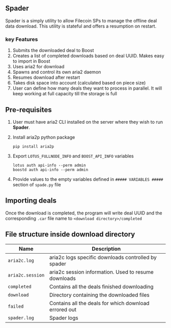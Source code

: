 ## Spader
Spader is a simply utility to allow Filecoin SPs to manage the offline deal data download. This utility is stateful and offers a resumption on restart.

### key Features
1. Submits the downloaded deal to Boost
2. Creates a list of completed downloads based on deal UUID. Makes easy to import in Boost 
3. Uses aria2 for download 
4. Spawns and control its own aria2 daemon 
5. Resumes download after restart 
6. Takes disk space into account (calculated based on piece size)
7. User can define how many deals they want to process in parallel. It will keep working at full capacity till the storage is full

## Pre-requisites
1. User must have aria2 CLI installed on the server where they wish to run **Spader**.
2. Install aria2p python package

    ```shell
    pip install aria2p
    ```
   
3. Export `LOTUS_FULLNODE_INFO` and `BOOST_API_INFO` variables

    ```shell
    lotus auth api-info --perm admin
    boostd auth api-info --perm admin
    ```

4. Provide values to the empty variables defined in `##### VARIABLES #####` section of `spade.py` file

## Importing deals
Once the download is completed, the program will write deal UUID and the corresponding `.car` file name to `<download directory>/completed`

## File structure inside download directory
| Name             | Description                                           |
|------------------|-------------------------------------------------------|
| `aria2c.log`     | aria2c logs specific downloads controlled by spader   |
| `aria2c.session` | aria2c session information. Used to resume downloads  |
| `completed`      | Contains all the deals finished downloading           |
| `download`       | Directory containing the downloaded files             |
| `failed`         | Contains all the deals for which download errored out |
| `spader.log`     | Spader logs                                           |